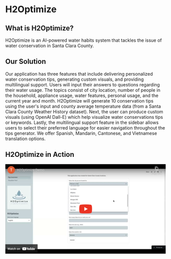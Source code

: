 # H2Optimize

## What is H2Optimize?
H2Optimize is an AI-powered water habits system that tackles the issue of water conservation in Santa Clara County.

## Our Solution
Our application has three features that include delivering personalized water conservation tips, generating custom visuals, and providing multilingual support. Users will input their answers to questions regarding their water usage. The topics consist of city location, number of people in the household, appliance usage, water features, personal usage, and the current year and month. H2Optimize will generate 10 conservation tips using the user's input and county average temperature data (from a Santa Clara County Weather History dataset). Next, the user can produce custom visuals (using OpenAI Dall-E) which help visualize water conservations tips or keywords. Lastly, the multilingual support feature in the sidebar allows users to select their preferred language for easier navigation throughout the tips generator. We offer Spanish, Mandarin, Cantonese, and Vietnamese translation options.

## H2Optimize in Action
[![Watch the video](demo/demo_thumbnail.png)](https://www.youtube.com/watch?v=_znuwPy-16g)
